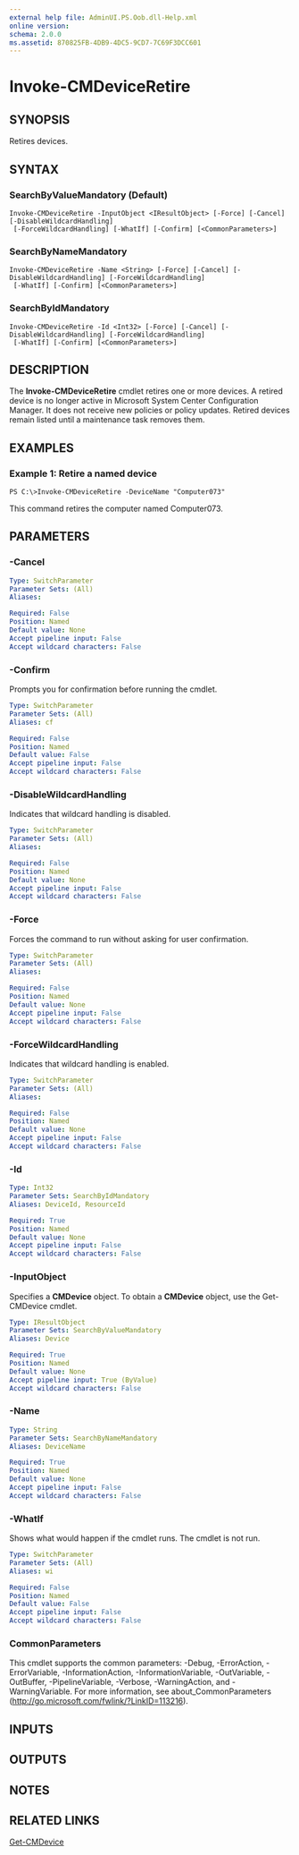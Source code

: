 ```yaml
---
external help file: AdminUI.PS.Oob.dll-Help.xml
online version: 
schema: 2.0.0
ms.assetid: 870825FB-4DB9-4DC5-9CD7-7C69F3DCC601
---
```


# Invoke-CMDeviceRetire

## SYNOPSIS
Retires devices.

## SYNTAX

### SearchByValueMandatory (Default)
```
Invoke-CMDeviceRetire -InputObject <IResultObject> [-Force] [-Cancel] [-DisableWildcardHandling]
 [-ForceWildcardHandling] [-WhatIf] [-Confirm] [<CommonParameters>]
```

### SearchByNameMandatory
```
Invoke-CMDeviceRetire -Name <String> [-Force] [-Cancel] [-DisableWildcardHandling] [-ForceWildcardHandling]
 [-WhatIf] [-Confirm] [<CommonParameters>]
```

### SearchByIdMandatory
```
Invoke-CMDeviceRetire -Id <Int32> [-Force] [-Cancel] [-DisableWildcardHandling] [-ForceWildcardHandling]
 [-WhatIf] [-Confirm] [<CommonParameters>]
```

## DESCRIPTION
The **Invoke-CMDeviceRetire** cmdlet retires one or more devices.
A retired device is no longer active in Microsoft System Center Configuration Manager.
It does not receive new policies or policy updates.
Retired devices remain listed until a maintenance task removes them.

## EXAMPLES

### Example 1: Retire a named device
```
PS C:\>Invoke-CMDeviceRetire -DeviceName "Computer073"
```

This command retires the computer named Computer073.

## PARAMETERS

### -Cancel


```yaml
Type: SwitchParameter
Parameter Sets: (All)
Aliases: 

Required: False
Position: Named
Default value: None
Accept pipeline input: False
Accept wildcard characters: False
```

### -Confirm
Prompts you for confirmation before running the cmdlet.

```yaml
Type: SwitchParameter
Parameter Sets: (All)
Aliases: cf

Required: False
Position: Named
Default value: False
Accept pipeline input: False
Accept wildcard characters: False
```

### -DisableWildcardHandling
Indicates that wildcard handling is disabled.

```yaml
Type: SwitchParameter
Parameter Sets: (All)
Aliases: 

Required: False
Position: Named
Default value: None
Accept pipeline input: False
Accept wildcard characters: False
```

### -Force
Forces the command to run without asking for user confirmation.

```yaml
Type: SwitchParameter
Parameter Sets: (All)
Aliases: 

Required: False
Position: Named
Default value: None
Accept pipeline input: False
Accept wildcard characters: False
```

### -ForceWildcardHandling
Indicates that wildcard handling is enabled.

```yaml
Type: SwitchParameter
Parameter Sets: (All)
Aliases: 

Required: False
Position: Named
Default value: None
Accept pipeline input: False
Accept wildcard characters: False
```

### -Id


```yaml
Type: Int32
Parameter Sets: SearchByIdMandatory
Aliases: DeviceId, ResourceId

Required: True
Position: Named
Default value: None
Accept pipeline input: False
Accept wildcard characters: False
```

### -InputObject
Specifies a **CMDevice** object.
To obtain a **CMDevice** object, use the Get-CMDevice cmdlet.

```yaml
Type: IResultObject
Parameter Sets: SearchByValueMandatory
Aliases: Device

Required: True
Position: Named
Default value: None
Accept pipeline input: True (ByValue)
Accept wildcard characters: False
```

### -Name


```yaml
Type: String
Parameter Sets: SearchByNameMandatory
Aliases: DeviceName

Required: True
Position: Named
Default value: None
Accept pipeline input: False
Accept wildcard characters: False
```

### -WhatIf
Shows what would happen if the cmdlet runs.
The cmdlet is not run.

```yaml
Type: SwitchParameter
Parameter Sets: (All)
Aliases: wi

Required: False
Position: Named
Default value: False
Accept pipeline input: False
Accept wildcard characters: False
```

### CommonParameters
This cmdlet supports the common parameters: -Debug, -ErrorAction, -ErrorVariable, -InformationAction, -InformationVariable, -OutVariable, -OutBuffer, -PipelineVariable, -Verbose, -WarningAction, and -WarningVariable. For more information, see about_CommonParameters (http://go.microsoft.com/fwlink/?LinkID=113216).

## INPUTS

## OUTPUTS

## NOTES

## RELATED LINKS

[Get-CMDevice](./Get-CMDevice.md)


